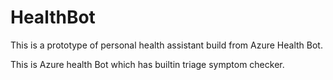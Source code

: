 # HealthBot
This is a prototype of personal health assistant build from Azure Health Bot.

This is Azure health Bot which has builtin triage symptom checker.

